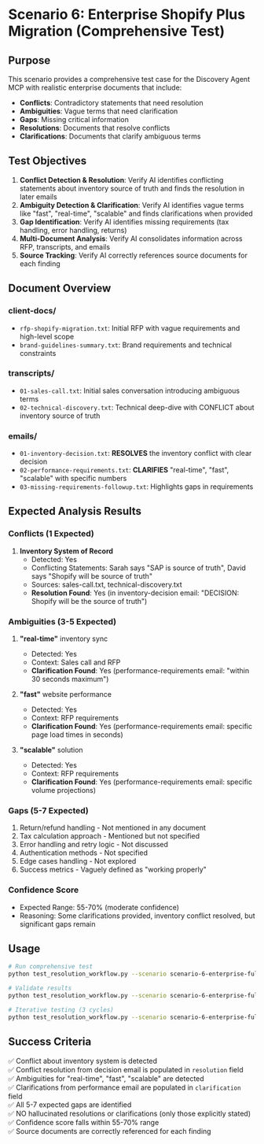# Scenario 6: Enterprise Shopify Plus Migration (Comprehensive Test)

## Purpose

This scenario provides a comprehensive test case for the Discovery Agent MCP with realistic enterprise documents that include:
- **Conflicts**: Contradictory statements that need resolution
- **Ambiguities**: Vague terms that need clarification
- **Gaps**: Missing critical information
- **Resolutions**: Documents that resolve conflicts
- **Clarifications**: Documents that clarify ambiguous terms

## Test Objectives

1. **Conflict Detection & Resolution**: Verify AI identifies conflicting statements about inventory source of truth and finds the resolution in later emails
2. **Ambiguity Detection & Clarification**: Verify AI identifies vague terms like "fast", "real-time", "scalable" and finds clarifications when provided
3. **Gap Identification**: Verify AI identifies missing requirements (tax handling, error handling, returns)
4. **Multi-Document Analysis**: Verify AI consolidates information across RFP, transcripts, and emails
5. **Source Tracking**: Verify AI correctly references source documents for each finding

## Document Overview

### client-docs/
- `rfp-shopify-migration.txt`: Initial RFP with vague requirements and high-level scope
- `brand-guidelines-summary.txt`: Brand requirements and technical constraints

### transcripts/
- `01-sales-call.txt`: Initial sales conversation introducing ambiguous terms
- `02-technical-discovery.txt`: Technical deep-dive with CONFLICT about inventory source of truth

### emails/
- `01-inventory-decision.txt`: **RESOLVES** the inventory conflict with clear decision
- `02-performance-requirements.txt`: **CLARIFIES** "real-time", "fast", "scalable" with specific numbers
- `03-missing-requirements-followup.txt`: Highlights gaps in requirements

## Expected Analysis Results

### Conflicts (1 Expected)
1. **Inventory System of Record**
   - Detected: Yes
   - Conflicting Statements: Sarah says "SAP is source of truth", David says "Shopify will be source of truth"
   - Sources: sales-call.txt, technical-discovery.txt
   - **Resolution Found**: Yes (in inventory-decision email: "DECISION: Shopify will be the source of truth")

### Ambiguities (3-5 Expected)
1. **"real-time"** inventory sync
   - Detected: Yes
   - Context: Sales call and RFP
   - **Clarification Found**: Yes (performance-requirements email: "within 30 seconds maximum")

2. **"fast"** website performance
   - Detected: Yes
   - Context: RFP requirements
   - **Clarification Found**: Yes (performance-requirements email: specific page load times in seconds)

3. **"scalable"** solution
   - Detected: Yes
   - Context: RFP requirements
   - **Clarification Found**: Yes (performance-requirements email: specific volume projections)

### Gaps (5-7 Expected)
1. Return/refund handling - Not mentioned in any document
2. Tax calculation approach - Mentioned but not specified
3. Error handling and retry logic - Not discussed
4. Authentication methods - Not specified
5. Edge cases handling - Not explored
6. Success metrics - Vaguely defined as "working properly"

### Confidence Score
- Expected Range: 55-70% (moderate confidence)
- Reasoning: Some clarifications provided, inventory conflict resolved, but significant gaps remain

## Usage

```bash
# Run comprehensive test
python test_resolution_workflow.py --scenario scenario-6-enterprise-full --run-full

# Validate results
python test_resolution_workflow.py --scenario scenario-6-enterprise-full --validate

# Iterative testing (3 cycles)
python test_resolution_workflow.py --scenario scenario-6-enterprise-full --iterations 3
```

## Success Criteria

✅ Conflict about inventory system is detected  
✅ Conflict resolution from decision email is populated in `resolution` field  
✅ Ambiguities for "real-time", "fast", "scalable" are detected  
✅ Clarifications from performance email are populated in `clarification` field  
✅ All 5-7 expected gaps are identified  
✅ NO hallucinated resolutions or clarifications (only those explicitly stated)  
✅ Confidence score falls within 55-70% range  
✅ Source documents are correctly referenced for each finding

